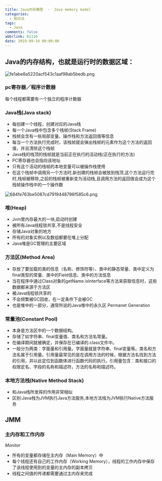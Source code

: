 ```yaml
---
title: Java内存模型  -  Java memory model
categories:
  - 知识点
tags:
  - Java
comments: false
abbrlink: 61110
date: 2019-09-18 00:00:00
---
```

## Java的内存结构，也就是运行时的数据区域：
![fe1abe8a5220acf543c1aaf98ab5bedb.png](http://pic.machu.club/33824419-2CE7-4D17-BA98-22933CB80E7C.png)

### pc寄存器／程序计数器
每个线程都需要有一个独立的程序计数器

### Java栈(Java stack)
* 每创建一个线程，创建对应的Java栈
* 每一个Java栈中包含多个栈帧(Stack Frame)
* 栈帧会含有一些局部变量、操作栈和方法返回值等信息
* 每当一个方法执行完成时，该栈帧就会弹出栈帧的元素作为这个方法的返回值，并且清除这个栈帧
* Java栈的栈顶的栈帧就是当前正在执行的活动栈(正在执行的方法)
* PC寄存器也会指向该地址
* 只有这个活动的栈帧的本地变量可以被操作栈使用
* 在这个栈帧中调用另一个方法时,新创建的栈帧会被放到栈顶,这个方法运行完时,栈帧被移除,之前的栈帧被重新变为活动栈,且调用方法的返回值会成为这个栈帧操作栈中的一个操作数

![684fe763be5087cd7919448796f585c6.png](http://pic.machu.club/57BD88FF-5694-4CB5-B34B-5F0E04E343F0.png)

### 堆(Heap)

* Jvm里内存最大的一块,启动时创建
* 被所有Java线程锁共享,不是线程安全
* 存储Java对象的地方
* 所有的对象实例以及数组都要在堆上分配
* Java堆是GC管理的主要区域

### 方法区(Method Area)

* 存放了要加载的类的信息（名称、修饰符等）、类中的静态常量、类中定义为final类型的常量、类中的Field信息、类中的方法信息
* 当在程序中通过Class对象的getName.isInterface等方法来获取信息时，这些数据都来源于方法区
* 被Java线程锁共享的
* 不会频繁被GC回收，在一定条件下会被GC
* 也是堆中的一部分，通常所说的Java堆中的永久区 Permanet Generation

### 常量池(Constant Pool)

* 本身是方法区中的一个数据结构。
* 存储了如字符串、final变量值、类名和方法名常量。
* 在编译期间就被确定，并保存在已编译的.class文件中。
* 一般分为两类：字面量和引用量。字面量就是字符串、final变量等。类名和方法名属于引用量。引用量最常见的是在调用方法的时候，根据方法名找到方法的引用，并以此定位到函数体进行函数代码的执行。引用量包含：类和接口的权限定名、字段的名称和描述符，方法的名称和描述符。

### 本地方法栈(Native Method Stack)

* 和Java栈所发挥的作用非常相似
* 区别:Java栈为JVM执行Java方法服务,本地方法栈为JVM执行Native方法服务

## JMM 

### 主内存和工作内存

*Monitor*

* 所有的变量都存储在主内存（Main Memory）中
* 每个线程还有自己的工作内存（Working Memory），线程的工作内存中保存了该线程使用到的变量的主内存的副本拷贝
* 线程之间值的传递都需要通过主内存来完成
